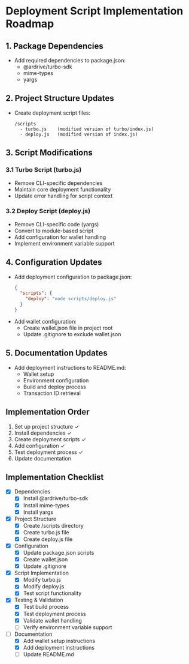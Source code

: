 # Deployment Script Implementation Roadmap

## 1. Package Dependencies
- Add required dependencies to package.json:
  - @ardrive/turbo-sdk
  - mime-types
  - yargs

## 2. Project Structure Updates
- Create deployment script files:
  ```
  /scripts
    - turbo.js    (modified version of turbo/index.js)
    - deploy.js   (modified version of index.js)
  ```

## 3. Script Modifications
### 3.1 Turbo Script (turbo.js)
- Remove CLI-specific dependencies
- Maintain core deployment functionality
- Update error handling for script context

### 3.2 Deploy Script (deploy.js)
- Remove CLI-specific code (yargs)
- Convert to module-based script
- Add configuration for wallet handling
- Implement environment variable support

## 4. Configuration Updates
- Add deployment configuration to package.json:
  ```json
  {
    "scripts": {
      "deploy": "node scripts/deploy.js"
    }
  }
  ```
- Add wallet configuration:
  - Create wallet.json file in project root
  - Update .gitignore to exclude wallet.json

## 5. Documentation Updates
- Add deployment instructions to README.md:
  - Wallet setup
  - Environment configuration
  - Build and deploy process
  - Transaction ID retrieval

## Implementation Order
1. Set up project structure ✓
2. Install dependencies ✓
3. Create deployment scripts ✓
4. Add configuration ✓
5. Test deployment process ✓
6. Update documentation

## Implementation Checklist
- [x] Dependencies
  - [x] Install @ardrive/turbo-sdk
  - [x] Install mime-types
  - [x] Install yargs

- [x] Project Structure
  - [x] Create /scripts directory
  - [x] Create turbo.js file
  - [x] Create deploy.js file

- [x] Configuration
  - [x] Update package.json scripts
  - [x] Create wallet.json
  - [x] Update .gitignore

- [x] Script Implementation
  - [x] Modify turbo.js
  - [x] Modify deploy.js
  - [x] Test script functionality

- [x] Testing & Validation
  - [x] Test build process
  - [x] Test deployment process
  - [x] Validate wallet handling
  - [ ] Verify environment variable support

- [ ] Documentation
  - [x] Add wallet setup instructions
  - [x] Add deployment instructions
  - [ ] Update README.md
